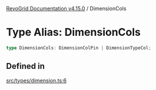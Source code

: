 [RevoGrid Documentation v4.15.0](README.md) / DimensionCols

# Type Alias: DimensionCols

```ts
type DimensionCols: DimensionColPin | DimensionTypeCol;
```

## Defined in

[src/types/dimension.ts:6](https://github.com/revolist/revogrid/blob/f57e3b1afae49404a5b6670c54899cb5770f47c4/src/types/dimension.ts#L6)

